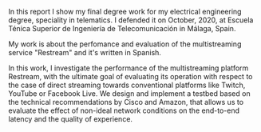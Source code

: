 In this report I show my final degree work for my electrical engineering degree, speciality in telematics. I defended it on October, 2020, at Escuela Ténica Superior de Ingeniería de Telecomunicación in Málaga, Spain.

My work is about the perfomance and evaluation of the multistreaming service "Restream" and it's written in Spanish.

In this work, I investigate the performance of the multistreaming platform Restream, with the ultimate goal of evaluating its operation with respect to the case of direct streaming towards conventional platforms like Twitch, YouTube or Facebook Live. We design and implement a testbed based on the technical recommendations by Cisco and Amazon, that allows us to evaluate the effect of non-ideal network conditions on the end-to-end latency and the quality of experience.
